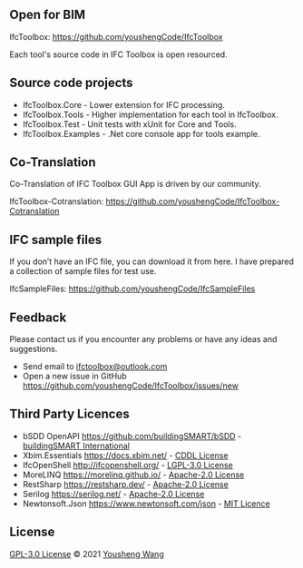 ## Open for BIM

IfcToolbox:  https://github.com/youshengCode/IfcToolbox

Each tool's source code in IFC Toolbox is open resourced.

## Source code projects

- IfcToolbox.Core - Lower extension for IFC processing.
- IfcToolbox.Tools - Higher implementation for each tool in IfcToolbox.
- IfcToolbox.Test - Unit tests with xUnit for Core and Tools.
- IfcToolbox.Examples - .Net core console app for tools example.

## Co-Translation

Co-Translation of IFC Toolbox GUI App is driven by our community.

IfcToolbox-Cotranslation: https://github.com/youshengCode/IfcToolbox-Cotranslation

## IFC sample files 

If you don’t have an IFC file, you can download it from here. I have prepared a collection of sample files for test use.

IfcSampleFiles: https://github.com/youshengCode/IfcSampleFiles

## Feedback

Please contact us if you encounter any problems or have any ideas and suggestions.

- Send email to ifctoolbox@outlook.com
- Open a new issue in GitHub https://github.com/youshengCode/IfcToolbox/issues/new

## Third Party Licences

- bSDD OpenAPI https://github.com/buildingSMART/bSDD - [buildingSMART International](https://www.buildingsmart.org/users/services/buildingsmart-data-dictionary/)
- Xbim.Essentials https://docs.xbim.net/ - [CDDL License](https://docs.xbim.net/license/license.html)
- IfcOpenShell http://ifcopenshell.org/ - [LGPL-3.0 License](https://github.com/IfcOpenShell/IfcOpenShell/blob/v0.6.0/COPYING)
- MoreLINQ https://morelinq.github.io/ - [Apache-2.0 License](https://licenses.nuget.org/Apache-2.0)
- RestSharp https://restsharp.dev/ - [Apache-2.0 License](https://licenses.nuget.org/Apache-2.0)
- Serilog https://serilog.net/ - [Apache-2.0 License](https://licenses.nuget.org/Apache-2.0)
- Newtonsoft.Json https://www.newtonsoft.com/json - [MIT Licence](https://licenses.nuget.org/MIT)

## License

[GPL-3.0 License](https://github.com/youshengCode/IfcToolbox/blob/master/LICENSE) © 2021 [Yousheng Wang](https://github.com/youshengCode)